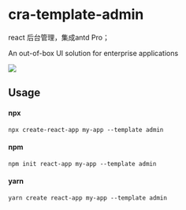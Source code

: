 # cra-template-admin

react 后台管理，集成antd Pro；

An out-of-box UI solution for enterprise applications

![](https://user-images.githubusercontent.com/8186664/44953195-581e3d80-aec4-11e8-8dcb-54b9db38ec11.png)

## Usage

#### npx

```
npx create-react-app my-app --template admin
```

#### npm

```
npm init react-app my-app --template admin
```

#### yarn

```
yarn create react-app my-app --template admin
```
